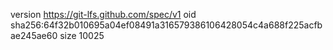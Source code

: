version https://git-lfs.github.com/spec/v1
oid sha256:64f32b010695a04ef08491a316579386106428054c4a688f225acfbae245ae60
size 10025
